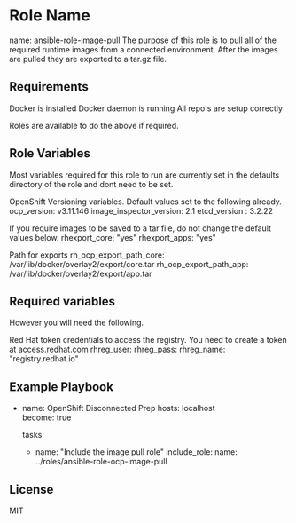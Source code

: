 Role Name
=========

name: ansible-role-image-pull
The purpose of this role is to pull all of the required runtime images from a connected environment. 
After the images are pulled they are exported to a tar.gz file.

Requirements
------------

Docker is installed
Docker daemon is running
All repo's are setup correctly 

Roles are available to do the above if required.

Role Variables
--------------

Most variables required for this role to run are currently set in the defaults directory of the role and dont need to be set. 

OpenShift Versioning variables. Default values set to the following already.
     ocp_version: v3.11.146
     image_inspector_version: 2.1
     etcd_version : 3.2.22

If you require images to be saved to a tar file, do not change the default values below.
     rhexport_core: "yes"
     rhexport_apps: "yes"

Path for exports
     rh_ocp_export_path_core: /var/lib/docker/overlay2/export/core.tar
     rh_ocp_export_path_app: /var/lib/docker/overlay2/export/app.tar


## Required variables
However you will need the following.

Red Hat token credentials to access the registry. You need to create a token at access.redhat.com
     rhreg_user: 
     rhreg_pass: 
     rhreg_name: "registry.redhat.io"


Example Playbook
----------------

- name: OpenShift Disconnected Prep 
  hosts: localhost  
  become: true

  tasks:
    - name: "Include the image pull role"
      include_role:
        name: ../roles/ansible-role-ocp-image-pull


License
-------

MIT

